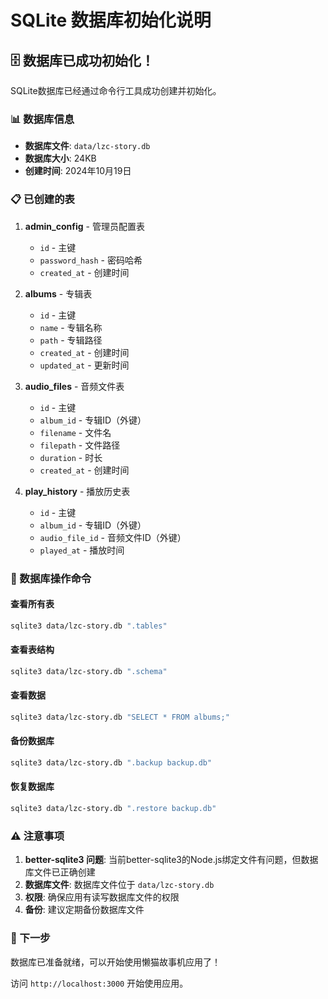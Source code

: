 # SQLite 数据库初始化说明

## 🗄️ 数据库已成功初始化！

SQLite数据库已经通过命令行工具成功创建并初始化。

### 📊 数据库信息

- **数据库文件**: `data/lzc-story.db`
- **数据库大小**: 24KB
- **创建时间**: 2024年10月19日

### 📋 已创建的表

1. **admin_config** - 管理员配置表
   - `id` - 主键
   - `password_hash` - 密码哈希
   - `created_at` - 创建时间

2. **albums** - 专辑表
   - `id` - 主键
   - `name` - 专辑名称
   - `path` - 专辑路径
   - `created_at` - 创建时间
   - `updated_at` - 更新时间

3. **audio_files** - 音频文件表
   - `id` - 主键
   - `album_id` - 专辑ID（外键）
   - `filename` - 文件名
   - `filepath` - 文件路径
   - `duration` - 时长
   - `created_at` - 创建时间

4. **play_history** - 播放历史表
   - `id` - 主键
   - `album_id` - 专辑ID（外键）
   - `audio_file_id` - 音频文件ID（外键）
   - `played_at` - 播放时间

### 🔧 数据库操作命令

#### 查看所有表
```bash
sqlite3 data/lzc-story.db ".tables"
```

#### 查看表结构
```bash
sqlite3 data/lzc-story.db ".schema"
```

#### 查看数据
```bash
sqlite3 data/lzc-story.db "SELECT * FROM albums;"
```

#### 备份数据库
```bash
sqlite3 data/lzc-story.db ".backup backup.db"
```

#### 恢复数据库
```bash
sqlite3 data/lzc-story.db ".restore backup.db"
```

### ⚠️ 注意事项

1. **better-sqlite3 问题**: 当前better-sqlite3的Node.js绑定文件有问题，但数据库文件已正确创建
2. **数据库文件**: 数据库文件位于 `data/lzc-story.db`
3. **权限**: 确保应用有读写数据库文件的权限
4. **备份**: 建议定期备份数据库文件

### 🚀 下一步

数据库已准备就绪，可以开始使用懒猫故事机应用了！

访问 `http://localhost:3000` 开始使用应用。
